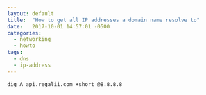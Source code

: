 ```yaml
---
layout: default
title:  "How to get all IP addresses a domain name resolve to"
date:   2017-10-01 14:57:01 -0500
categories:
  - networking
  - howto
tags:
  - dns
  - ip-address
---
```


```
dig A api.regalii.com +short @8.8.8.8
```

